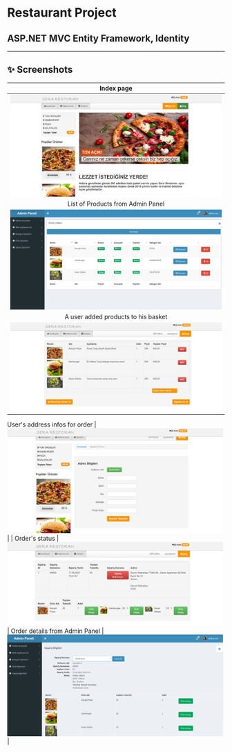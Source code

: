 # Restaurant Project

## ASP.NET MVC Entity Framework, Identity

---

## ✨ Screenshots


| Index page  | 
|:-:|
| <img src="./Sera/images/2.png" width="500">  | 
 List of Products from Admin Panel |
 <img src="./Sera/images/1.png" width="500">  | 
| A user added products to his basket | 
|  <img src="./Sera/images/3.png" width="500"> |
 User's address infos for order 
 | <img src="./Sera/images/4.png" width="500"> | 
| Order's status | 
 <img src="./Sera/images/5.png" width="500">  |
 Order details from Admin Panel |
  <img src="./Sera/images/6.png" width="500">|



